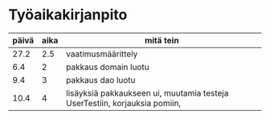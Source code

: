 # Työaikakirjanpito

päivä | aika | mitä tein
------|------|-----------
27.2 | 2.5 | vaatimusmäärittely
6.4 | 2 | pakkaus domain luotu
9.4 | 3 | pakkaus dao luotu
10.4 | 4 | lisäyksiä pakkaukseen ui, muutamia testeja UserTestiin, korjauksia pomiin, 
